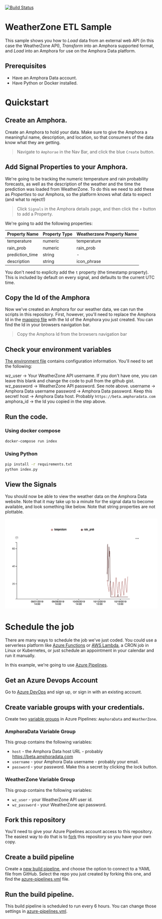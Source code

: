 [![Build Status](https://dev.azure.com/amphoradata/Public/_apis/build/status/WeatherZone_ETL?branchName=master)](https://dev.azure.com/amphoradata/Public/_build/latest?definitionId=6&branchName=master)

# WeatherZone ETL Sample

This sample shows you how to *Load* data from an external web API (in this case the WeatherZone API), *Transform* into an Amphora supported format, and *Load* into an Amphora for use on the Amphora Data platform.

## Prerequisites

* Have an Amphora Data account.
* Have Python or Docker installed.

# Quickstart

## Create an Amphora.

Create an Amphora to hold your data. Make sure to give the Amphora a meaningful name, description, and location, so that consumers of the data know what they are getting.

> Navigate to `Amphorae` in the Nav Bar, and click the blue `Create` button.

## Add Signal Properties to your Amphora.

We're going to be tracking the numeric temperature and rain probability forecasts, as well as the description of the weather and the time the prediction was loaded from WeatherZone. To do this we need to add these as *Properties* to our Amphora, so the platform knows what data to expect (and what to reject!)

> Click `Signals` in the Amphora details page, and then click the `+` button to add a Property.

We're going to add the following properties:

| Property Name   | Property Type | Weatherzone Property Name |
|-----------------|---------------|---------------------------|
| temperature     | numeric       | temperature               |
| rain_prob       | numeric       | rain_prob                 |
| prediction_time | string        | -                         |
| description     | string        | icon_phrase               |

You don't need to explicity add the `t` property (the timestamp property). This is included by default on every signal, and defaults to the current UTC time. 

## Copy the Id of the Amphora

Now we've created an Amphora for our weather data, we can run the scripts in this repository. First, however, you'll need to replace the Amphora Id in the [mapping file](mapping.py) with the Id of the Amphora you just created. You can find the Id in your browsers navigation bar. 

> Copy the Amphora Id from the browsers navigation bar

## Check your environment variables

[The environment file](.env) contains configuration information. You'll need to set the following:

wz_user -> Your WeatherZone API username. If you don't have one, you can leave this blank and change the code to pull from the github gist.
wz_password -> WeatherZone API password. See note above.
username -> Amphora Data username
password -> Amphora Data password. Keep this secret!
host -> Amphora Data host. Probably `https://beta.amphoradata.com`
amphora_id -> the Id you copied in the step above.

## Run the code.

### Using docker compose

```sh
docker-compose run index
```

### Using Python

```sh
pip install -r requirements.txt
python index.py
```

## View the Signals

You should now be able to view the weather data on the Amphora Data website. Note that it may take up to a minute for the signal data to become available, and look something like below. Note that string properties are not plottable.

![Plot of temperature and rain_prob values](images/chart_screenshot.png)

# Schedule the job

There are many ways to schedule the job we've just coded. You could use a serverless platform like [Azure Functions](https://azure.microsoft.com/en-in/services/functions/) or [AWS Lambda](https://aws.amazon.com/lambda/), a CRON job in Linux or Kubernetes, or just schedule an appointment in your calendar and run it manually.

In this example, we're going to use [Azure Pipelines](https://azure.microsoft.com/en-au/services/devops/pipelines/).

## Get an Azure Devops Account

Go to [Azure DevOps](https://dev.azure.com) and sign up, or sign in with an existing account.

## Create variable groups with your credentials.

Create two [variable groups](https://docs.microsoft.com/en-us/azure/devops/pipelines/library/variable-groups?view=azure-devops&tabs=yaml) in Azure Pipelines: `AmphoraData` and `WeatherZone`. 

### AmphoraData Variable Group

This group contains the following variables:

* `host` - the Amphora Data host URL - probably https://beta.amphoradata.com
* `username` - your Amphora Data username - probably your email.
* `password` - your password. Make this a secret by clicking the lock button.

### WeatherZone Variable Group

This group contains the following variables:

* `wz_user` - your WeatherZone API user id.
* `wz_password` - your WeatherZone api password.


## Fork this repository

You'll need to give your Azure Pipelines account access to this repository. The easiest way to do that is to [fork](https://help.github.com/en/articles/fork-a-repo) this repository so you have your own copy.


## Create a build pipeline

Create a [new build pipeline](https://docs.microsoft.com/en-us/azure/devops/pipelines/create-first-pipeline), and choose the option to connect to a YAML file from GitHub. Select the repo you just created by forking this one, and find the [azure-pipelines.yml](azure-pipelines.yml) file.

## Run the build pipeline.

This build pipeline is scheduled to run every 6 hours. You can change those settings in [azure-pipelines.yml](azure-pipelines.yml).


